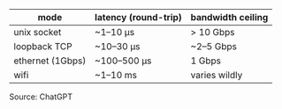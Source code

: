 
| mode             | latency (round-trip) | bandwidth ceiling |
| ---------------- | -------------------- | ----------------- |
| unix socket      | ~1–10 µs             | > 10 Gbps         |
| loopback TCP     | ~10–30 µs            | ~2–5 Gbps         |
| ethernet (1Gbps) | ~100–500 µs          | 1 Gbps            |
| wifi             | ~1–10 ms             | varies wildly     |
Source: ChatGPT